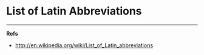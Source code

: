 List of Latin Abbreviations
===========================




---

**Refs**

* http://en.wikipedia.org/wiki/List_of_Latin_abbreviations